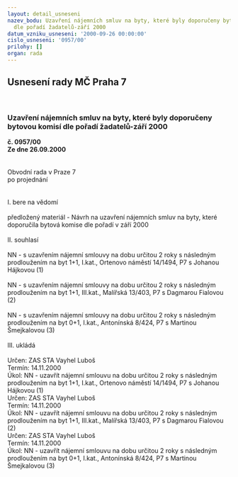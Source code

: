 ```yaml
---
layout: detail_usneseni
nazev_bodu: Uzavření nájemních smluv na byty, které byly doporučeny bytovou komisí
  dle pořadí žadatelů-září 2000
datum_vzniku_usneseni: '2000-09-26 00:00:00'
cislo_usneseni: '0957/00'
prilohy: []
organ: rada
---
```

<div id="ucUsn_pList" class="usn">
	<span><h2>Usnesení rady MČ Praha 7 </h2>
<br></span><div class="standBody">
<span><h3>Uzavření nájemních smluv na byty, které byly doporučeny bytovou komisí dle pořadí žadatelů-září 2000</h3></span><div class="center">
		<strong>č. 0957/00</strong><br>
	</div>
<div class="center">
		<strong>Ze dne 26.09.2000</strong><br><br>
	</div>     <br>Obvodní rada v Praze 7<br>po projednání<br><br><br>I.	bere na vědomí<br><br> předložený materiál - Návrh na uzavření nájemních smluv na byty, které doporučila bytová komise dle pořadí v září 2000<br><br>II.	souhlasí <br><br>NN - s uzavřením nájemní smlouvy na dobu určitou 2 roky s následným prodloužením na byt 1+1, I.kat., Ortenovo náměstí 14/1494, P7 s Johanou Hájkovou (1)<br><br>NN - s uzavřením nájemní smlouvy na dobu určitou 2 roky s následným prodloužením na byt 1+1, III.kat., Malířská 13/403, P7 s Dagmarou Fialovou (2)<br><br>NN - s uzavřením nájemní smlouvy na dobu určitou 2 roky s následným prodloužením na byt 0+1, I.kat., Antonínská 8/424, P7 s Martinou Šmejkalovou (3)<br><br>III.	ukládá <br><br> Určen:	     	ZAS STA Vayhel Luboš<br>Termín: 14.11.2000<br>Úkol:	NN - uzavřít nájemní smlouvu na dobu určitou 2 roky s následným prodloužením na byt 1+1, I.kat., Ortenovo náměstí 14/1494, P7 s Johanou Hájkovou (1)<br>  Určen:	     	ZAS STA Vayhel Luboš<br>Termín: 14.11.2000<br>Úkol:	NN - uzavřít nájemní smlouvu na dobu určitou 2 roky s následným prodloužením na byt 1+1, III.kat., Malířská 13/403, P7 s Dagmarou Fialovou (2)<br>  Určen:	     	ZAS STA Vayhel Luboš<br>Termín: 14.11.2000<br>Úkol:	NN - uzavřít nájemní smlouvu na dobu určitou 2 roky s následným prodloužením na byt 0+1, I.kat., Antonínská 8/424, P7 s Martinou Šmejkalovou (3)<br> </div>
</div>
